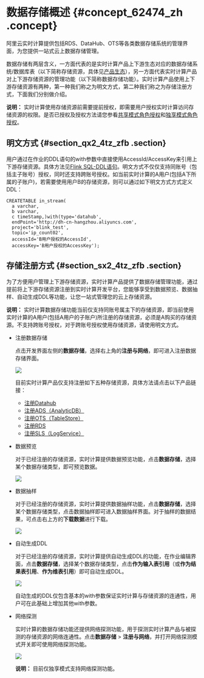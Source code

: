 # 数据存储概述 {#concept_62474_zh .concept}

阿里云实时计算提供包括RDS、DataHub、OTS等各类数据存储系统的管理界面，为您提供一站式云上数据存储管理。

数据存储有两层含义，一方面代表的是实时计算产品上下游生态对应的数据存储系统/数据库表（以下简称存储资源，具体见[产品生态](https://help.aliyun.com/document_detail/62446.html)），另一方面代表实时计算产品对上下游存储资源的管理功能（以下简称数据存储功能）。实时计算产品使用上下游存储资源有两种，第一种我们称之为明文方式，第二种我们称之为存储注册方式，下面我们分别做介绍。

**说明：** 实时计算使用存储资源前需要提前授权，即需要用户授权实时计算访问存储资源的权限。是否已授权及授权方法请您参看[共享模式角色授权](https://help.aliyun.com/document_detail/62460.html)和[独享模式角色授权](https://help.aliyun.com/document_detail/98249.html)。

## 明文方式 {#section_qx2_4tz_zfb .section}

用户通过在作业的DDL语句的with参数中直接使用AccessId/AccessKey来引用上下游存储资源。具体方法见[Flink SQL-DDL语句](https://help.aliyun.com/document_detail/62515.html)。明文方式不仅仅支持同账号（包括主子账号）授权，同时还支持跨账号授权。如当前实时计算的A用户\(包括A下所属的子账户\)，若需要使用用户B的存储资源，则可以通过如下明文方式方式定义DDL：

```
CREATETABLE in_stream(
  a varchar,
  b varchar,
  c timeStamp,)with(type='datahub',
  endPoint='http://dh-cn-hangzhou.aliyuncs.com',
  project='blink_test',
  topic='ip_count02',
  accessId='B用户授权的AccessId',
  accessKey='B用户授权的AccessKey');
```

## 存储注册方式 {#section_sx2_4tz_zfb .section}

为了方便用户管理上下游存储资源，实时计算产品提供了数据存储管理功能，通过提前将上下游存储资源注册到实时计算开发平台，您能够享受到数据预览、数据抽样、自动生成DDL等功能，让您一站式管理您的云上存储资源。

**说明：** 实时计算数据存储功能当前仅支持同账号属主下的存储资源，即当前使用实时计算的A用户\(包括A用户的子账户\)所注册的存储资源，必须是A购买的存储资源。不支持跨账号授权，对于跨账号授权使用存储资源，请使用明文方式。

-   注册数据存储

    点击开发界面左侧的**数据存储**，选择右上角的**注册与网络**，即可进入注册数据存储界面。

    ![](http://static-aliyun-doc.oss-cn-hangzhou.aliyuncs.com/assets/img/40853/154391703933023_zh-CN.png)

    目前实时计算产品仅支持注册如下五种存储资源，具体方法请点击以下产品链接：

    -   [注册Datahub](https://help.aliyun.com/document_detail/62475.html)
    -   [注册ADS（AnalyticDB）](cn.zh-CN/使用指南/数据存储/注册数据存储/注册分析型数据库（AnalyticDB）.md#)
    -   [注册OTS（TableStore）](https://help.aliyun.com/document_detail/62477.html)
    -   [注册RDS](https://help.aliyun.com/document_detail/62478.html)
    -   [注册SLS（LogService）](https://help.aliyun.com/document_detail/62476.html)
-   数据预览

    对于已经注册的存储资源，实时计算提供数据预览功能，点击**数据存储**，选择某个数据存储类型，即可预览数据。

    ![](http://static-aliyun-doc.oss-cn-hangzhou.aliyuncs.com/assets/img/40853/154391703933024_zh-CN.png)

-   数据抽样

    对于已经注册的存储资源，实时计算提供数据抽样功能，点击**数据存储**，选择某个数据存储类型，点击数据抽样即可进入数据抽样界面。对于抽样的数据结果，可点击右上方的**下载数据**进行下载。

    ![](http://static-aliyun-doc.oss-cn-hangzhou.aliyuncs.com/assets/img/40853/154391703933651_zh-CN.png)

-   自动生成DDL

    对于已经注册的存储资源，实时计算提供自动生成DDL的功能，在作业编辑界面，点击**数据存储**，选择某个数据存储类型，点击**作为输入表引用**（或**作为结果表引用**、**作为维表引用**）即可自动生成DDL。

    ![](http://static-aliyun-doc.oss-cn-hangzhou.aliyuncs.com/assets/img/40853/154391703933025_zh-CN.png)

    自动生成的DDL仅包含基本的with参数保证实时计算与存储资源的连通性，用户可在此基础上增加其他with参数。

-   网络探测

    实时计算的数据存储功能还提供网络探测功能，用于探测实时计算产品与被探测的存储资源的网络连通性。点击**数据存储** \> **注册与网络**，并打开网络探测模式开关即可使用网络探测功能。

    ![](http://static-aliyun-doc.oss-cn-hangzhou.aliyuncs.com/assets/img/40853/154391703933652_zh-CN.png)

    **说明：** 目前仅独享模式支持网络探测功能。


